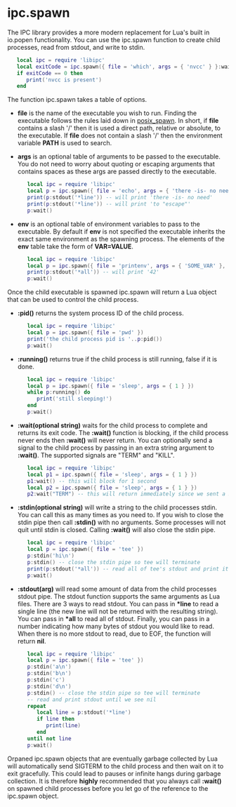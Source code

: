 # ipc.spawn #

The IPC library provides a more modern replacement for Lua's built in
io.popen functionality. You can use the ipc.spawn function to create
child processes, read from stdout, and write to stdin.

```lua
   local ipc = require 'libipc'
   local exitCode = ipc.spawn({ file = 'which', args = { 'nvcc' } }:wait()
   if exitCode == 0 then
      print('nvcc is present')
   end
```

The function ipc.spawn takes a table of options.

   * __file__ is the name of the executable you wish to run. Finding the executable
      follows the rules laid down in [posix_spawn](http://linux.die.net/man/3/posix_spawn).
      In short, if __file__ contains a slash '/' then it is used a direct path,
      relative or absolute, to the executable. If __file__ does not contain a slash '/'
      then the environment variable __PATH__ is used to search.

   * __args__ is an optional table of arguments to be passed to the executable. You do
      not need to worry about quoting or escaping arguments that contains spaces as
      these args are passed directly to the executable.

      ```lua
         local ipc = require 'libipc'
         local p = ipc.spawn({ file = 'echo', args = { 'there -is- no need\nto "escape"' } })
         print(p:stdout('*line')) -- will print 'there -is- no need'
         print(p:stdout('*line')) -- will print 'to "escape"'
         p:wait()
      ```

   * __env__ is an optional table of environment variables to pass to the executable.
      By default if __env__ is not specified the executable inherits the exact same
      environment as the spawning process. The elements of the __env__ table take the
      form of __VAR=VALUE__.

      ```lua
         local ipc = require 'libipc'
         local p = ipc.spawn({ file = 'printenv', args = { 'SOME_VAR' }, env = { 'SOME_VAR=42' } })
         print(p:stdout('*all')) -- will print '42'
         p:wait()
      ```

Once the child executable is spawned ipc.spawn will return a Lua object that
can be used to control the child process.

   * __:pid()__ returns the system process ID of the child process.

      ```lua
         local ipc = require 'libipc'
         local p = ipc.spawn({ file = 'pwd' })
         print('the child process pid is '..p:pid())
         p:wait()
      ```

   * __:running()__ returns true if the child process is still running, false if it is done.

      ```lua
         local ipc = require 'libipc'
         local p = ipc.spawn({ file = 'sleep', args = { 1 } })
         while p:running() do
            print('still sleeping!')
         end
         p:wait()
      ```

   * __:wait(optional string)__ waits for the child process to complete and returns its exit code.
      The __:wait()__ function is blocking, if the child process never ends then __:wait()__
      will never return. You can optionally send a signal to the child process by passing
      in an extra string argument to __:wait()__. The supported signals are "TERM" and "KILL".

      ```lua
         local ipc = require 'libipc'
         local p1 = ipc.spawn({ file = 'sleep', args = { 1 } })
         p1:wait() -- this will block for 1 second
         local p2 = ipc.spawn({ file = 'sleep', args = { 1 } })
         p2:wait("TERM") -- this will return immediately since we sent a SIGTERM
      ```

   * __:stdin(optional string)__ will write a string to the child processes stdin.
      You can call this as many times as you need to. If you wish to close the stdin pipe
      then call __:stdin()__ with no arguments. Some processes will not quit until stdin
      is closed. Calling __:wait()__ will also close the stdin pipe.

      ```lua
         local ipc = require 'libipc'
         local p = ipc.spawn({ file = 'tee' })
         p:stdin('hi\n')
         p:stdin() -- close the stdin pipe so tee will terminate
         print(p:stdout('*all')) -- read all of tee's stdout and print it
         p:wait()
      ```

   * __:stdout(arg)__ will read some amount of data from the child processes stdout pipe.
      The stdout function supports the same arguments as Lua files. There are 3 ways to
      read stdout. You can pass in __*line__ to read a single line (the new line will not be
      returned with the resulting string). You can pass in __*all__ to read all of stdout.
      Finally, you can pass in a number indicating how many bytes of stdout you would like to read.
      When there is no more stdout to read, due to EOF, the function will return __nil__.

      ```lua
         local ipc = require 'libipc'
         local p = ipc.spawn({ file = 'tee' })
         p:stdin('a\n')
         p:stdin('b\n')
         p:stdin('c')
         p:stdin('d\n')
         p:stdin() -- close the stdin pipe so tee will terminate
         -- read and print stdout until we see nil
         repeat
            local line = p:stdout('*line')
            if line then
               print(line)
            end
         until not line
         p:wait()
      ```

Orpaned ipc.spawn objects that are eventually garbage collected by Lua will automatically
send SIGTERM to the child process and then wait on it to exit gracefully. This could lead
to pauses or infinite hangs during garbage collection. It is therefore **highly** recommended
that you always call __:wait()__ on spawned child processes before you let go of the
reference to the ipc.spawn object.
